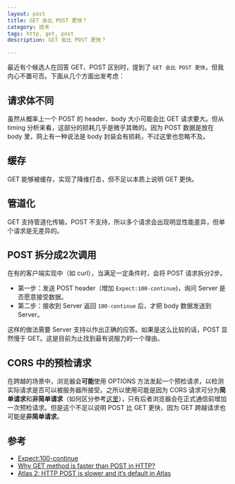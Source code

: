 ```yaml
---
layout: post
title: GET 会比 POST 更快？
category: 技术
tags: http, get, post
description: GET 会比 POST 更快？

---
```


最近有个候选人在回答 GET、POST 区别时，提到了 `GET 会比 POST 更快`，但我内心不置可否。下面从几个方面出发考虑：

## 请求体不同

虽然从概率上一个 POST 的 header、body 大小可能会比 GET 请求要大。但从 timing 分析来看，这部分的损耗几乎是微乎其微的。因为 POST 数据是放在 body 里，网上有一种说法是 body 封装会有损耗，不过这里也忽略不及。

## 缓存

GET 能够被缓存，实现了降维打击，但不足以本质上说明 GET 更快。

## 管道化

GET 支持管道化传输，POST 不支持，所以多个请求会出现明显性能差异，但单个请求是无差异的。

## POST 拆分成2次调用

在有的客户端实现中（如 curl），当满足一定条件时，会将 POST 请求拆分2步。

- 第一步：发送 POST header（增加 `Expect:100-continue`)，询问 Server 是否愿意接受数据。
- 第二步：接收到 Server 返回 `100-continue` 后，才把 body 数据发送到 Server。

这样的做法需要 Server 支持以作出正确的应答。如果是这么比较的话，POST 显然慢于 GET。这是目前为止找到最有说服力的一个理由。

## CORS 中的预检请求

在跨越的场景中，浏览器会**可能**使用 OPTIONS 方法发起一个预检请求，以检测实际请求是否可以被服务器所接受。之所以使用可能是因为 CORS 请求可分为**简单请求**和**非简单请求**（如何区分参考[这里](http://www.ruanyifeng.com/blog/2016/04/cors.html)），只有后者浏览器会在正式通信前增加一次预检请求。但是这个不足以说明 POST 比 GET 更快，因为 GET 跨越请求也可能是**非简单请求**。

## 参考

- [Expect:100-continue](http://www.laruence.com/2011/01/20/1840.html)
- [Why GET method is faster than POST in HTTP?](https://stackoverflow.com/questions/1211881/why-get-method-is-faster-than-post-in-http/1213476)
- [Atlas 2: HTTP POST is slower and it’s default in Atlas](http://omaralzabir.com/atlas_2__http_post_is_slower_and_it_s_default_in_atlas/)

